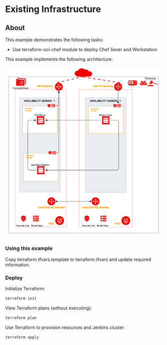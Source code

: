 # Existing Infrastructure

## About
This example demonstrates the following tasks:

- Use terraform-oci-chef module to deploy Chef Sever and Workstation
 
This example implements the following architecture:

![Chef architecture](images/example.png)

### Using this example
Copy terraform.tfvars.template to terraform.tfvars and update required information.

### Deploy  
Initialize Terraform:
```bash
terraform init
```
View Terraform plans (without executing):
```bash
terraform plan
```
Use Terraform to provision resources and Jenkins cluster:
```bash
terraform apply
```